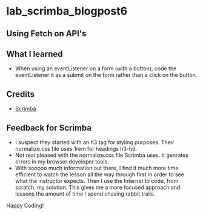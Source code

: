 # lab_scrimba_blogpost6

## Using Fetch on API's

## What I learned
- When using an eventListener on a form (with a button), code the eventListener it as a submit on the form rather than a click on the button.

## Credits
- [Scrimba](https://scrimba.com)

## Feedback for Scrimba
- I suspect they started with an h3 tag for styling purposes. Their normalize.css file uses 1rem for headings h3-h6.
- Not real pleased with the normalize.css file Scrimba uses. It genrates errors in my browser developer tools.
- With sooooo much information out there, I find it much more time efficient to watch the lesson all the way through first in order to see what the instructor expects. Then I use the Internet to code, from scratch, my solution. This gives me a more focused approach and lessons the amount of time I spend chasing rabbit trails.

Happy Coding!
